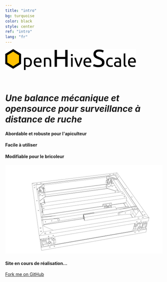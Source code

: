 ```yaml
---
title: "intro"
bg: turquoise
color: black
style: center
ref: "intro"
lang: "fr"
---
```

![logo](img/logo.png)

<br />

# *Une balance mécanique et opensource pour surveillance à distance de ruche*

#### Abordable et robuste pour l'apiculteur

#### Facile à utiliser

#### Modifiable pour le bricoleur

![wireframe](img/4.7_freestyle_render_transparent.png)

#### Site en cours de réalisation...

<span id="forkongithub">
  <a href="{{ site.source_link }}" class="bg-blue">
    Fork me on GitHub
  </a>
</span>
